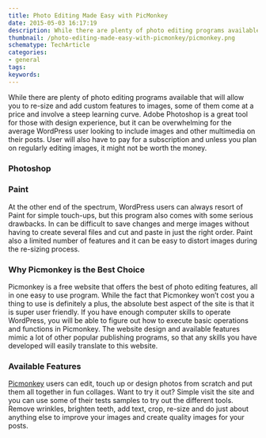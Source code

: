 ```yaml
---
title: Photo Editing Made Easy with PicMonkey
date: 2015-05-03 16:17:19
description: While there are plenty of photo editing programs available that will allow you to re-size and add custom features to images, some of them come at a price and involve a steep learning curve.
thumbnail: /photo-editing-made-easy-with-picmonkey/picmonkey.png
schematype: TechArticle
categories:
- general
tags:
keywords:
---
```


While there are plenty of photo editing programs available that will allow you to re-size and add custom features to images, some of them come at a price and involve a steep learning curve. Adobe Photoshop is a great tool for those with design experience, but it can be overwhelming for the average WordPress user looking to include images and other multimedia on their posts. User will also have to pay for a subscription and unless you plan on regularly editing images, it might not be worth the money.
<!-- more -->
### **Photoshop**

### **Paint**

At the other end of the spectrum, WordPress users can always resort of Paint for simple touch-ups, but this program also comes with some serious drawbacks. In can be difficult to save changes and merge images without having to create several files and cut and paste in just the right order. Paint also a limited number of features and it can be easy to distort images during the re-sizing process.

### **Why Picmonkey is the Best Choice**

Picmonkey is a free website that offers the best of photo editing features, all in one easy to use program. While the fact that Picmonkey won’t cost you a thing to use is definitely a plus, the absolute best aspect of the site is that it is super user friendly. If you have enough computer skills to operate WordPress, you will be able to figure out how to execute basic operations and functions in Picmonkey. The website design and available features mimic a lot of other popular publishing programs, so that any skills you have developed will easily translate to this website.

### **Available Features**

[Picmonkey](https://www.picmonkey.com/) users can edit, touch up or design photos from scratch and put them all together in fun collages. Want to try it out? Simple visit the site and you can use some of their tests samples to try out the different tools. Remove wrinkles, brighten teeth, add text, crop, re-size and do just about anything else to improve your images and create quality images for your posts.
